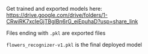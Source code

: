 Get trained and exported models here: https://drive.google.com/drive/folders/1-CRwiRK7xcIeGjTBglBn6rG_eiEpuhaD?usp=share_link

Files ending with `.pkl` are exported files

`flowers_recognizer-v1.pkl` is the final deployed model
